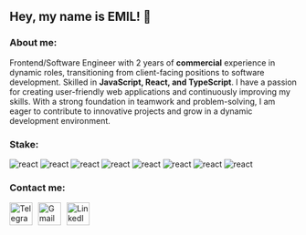 ## Hey, my name is EMIL! 👋

### About me:
Frontend/Software Engineer with 2 years of __commercial__ experience in dynamic roles, transitioning from client-facing positions to software development. Skilled in __JavaScript, React, and TypeScript__. I have a passion for creating user-friendly web applications and continuously improving my skills. With a strong foundation in teamwork and problem-solving, I am eager to contribute to innovative projects and grow in a dynamic development environment.

### Stake:

![react](https://img.shields.io/badge/-TYPESCRIPT-700CF5?style=for-the-badge&logo=typescript&logoColor=3178C6&color=333)
![react](https://img.shields.io/badge/-JAVASCRIPT-700CF5?style=for-the-badge&logo=javascript&logoColor=FFFF00&color=333)
![react](https://img.shields.io/badge/-REACT-700CF5?style=for-the-badge&logo=react&logoColor=61DAFB&color=333)
![react](https://img.shields.io/badge/-REACTNATIVE-700CF5?style=for-the-badge&logo=react&logoColor=61DAFB&color=333)
![react](https://img.shields.io/badge/-REDUX-700CF5?style=for-the-badge&logo=redux&logoColor=764ABC&color=333)
![react](https://img.shields.io/badge/-NPM-700CF5?style=for-the-badge&logo=npm&logoColor=CB3837&color=333)
![react](https://img.shields.io/badge/-vite-700CF5?style=for-the-badge&logo=vite&logoColor=646CFF&color=333)
![react](https://img.shields.io/badge/-git-700CF5?style=for-the-badge&logo=git&logoColor=F05032&color=333)



### Contact me: 

<div style="display: flex; gap: 10px; margin-right: 30px;">
  <a href="https://t.me/Emil_G_G" target="_blank">
    <img src="https://cdn-icons-png.flaticon.com/512/2111/2111646.png" width="40" height="40" alt="Telegram icon" />
  </a>
  
  <a href="mailto:example@gmail.com" target="_blank">
    <img src="https://cdn-icons-png.flaticon.com/512/5968/5968534.png" width="40" height="40" alt="Gmail icon" />
  </a>
  
  <a href="https://www.linkedin.com/in/emil-haraiev-891672238/" target="_blank">
    <img src="https://cdn-icons-png.flaticon.com/512/174/174857.png" width="40" height="40" alt="LinkedIn icon" />
  </a>
</div>
